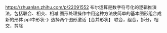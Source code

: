 



https://zhuanlan.zhihu.com/p/22091552
布尔运算是数字符号化的逻辑推演法，包括联合、相交、相减
     图形处理操作中用这种方法使简单的基本图形组合成新的形体
     ppt中形状-》选择两个图形激活【合并形状】
       联合，组合，拆分，相交，剪除